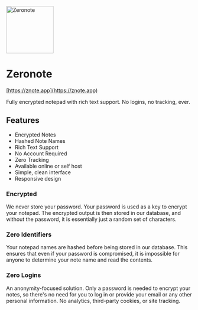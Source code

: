 <img src="https://cdn.ashleydoesnothaveawebsite.com/files/93136/paper-shredder_1738311926.png" alt="Zeronote" width="128"/>

# Zeronote
[https://znote.app](https://znote.app)

Fully encrypted notepad with rich text support. No logins, no tracking, ever.

## Features

- Encrypted Notes
- Hashed Note Names
- Rich Text Support
- No Account Required
- Zero Tracking 
- Available online or self host
- Simple, clean interface
- Responsive design

### Encrypted

We never store your password. Your password is used as a key to encrypt your notepad. The encrypted output is then stored in our database, and without the password, it is essentially just a random set of characters.

### Zero Identifiers

Your notepad names are hashed before being stored in our database. This ensures that even if your password is compromised, it is impossible for anyone to determine your note name and read the contents.

### Zero Logins

An anonymity-focused solution. Only a password is needed to encrypt your notes, so there's no need for you to log in or provide your email or any other personal information. No analytics, third-party cookies, or site tracking.



